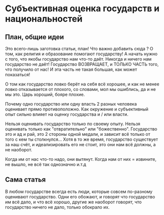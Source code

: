 # Субъективная оценка государств и национальностей

## План, общие идеи

Это всего-лишь заготовка статьи, план!
Что важно добавить сюда ? О том, как религия и образование помогают государству!
А начать нужно с того, что якобы государство нам что-то даёт.
Никогда и ничего нам государство не даёт! Государство ВОЗВРАЩАЕТ, и ТОЛЬКО ЧАСТЬ
того, что получило от нас! И эта часть не такая большая, как может показаться!

О том как государство ловко берёт на себя всё хорошее,
и как не менее ловко отказывается от плохого, со словами, мол мы ошиблись, да и не мы это.
Царь хороший, бояре плохие.

Почему одно государство или одну власть 2 разных человека оценивает прямо противоположно. Как окружение и субъективный опыт сильно влияет на оценку государства и / или власти.

Нельзя оценивать государство только по своему опыту.
Нельзя оценивать только как "отвратительно" или "божественно".
Государство это и ад и рай, это 2 стороны одной медали, и зависит всё
только от того с кем ты столкнулся... Хотя в то же время, государство существует за наш счёт,
и идеализировать его не стоит, это они нам всё должны, а не наоборот.

Когда им от нас что-то надо, они вытянут.
Когда нам от них = извините, не вышло, не всё так однозначно и.т.д

## Сама статья

В любом государстве всегда есть люди, которые совсем по-разному оценивают государство.
Одни его обожают, и говорят что государство им всё дало, и что всё хорошо, другие же
наоборот говорят, что государство ничего не дало, только обокрало их.
